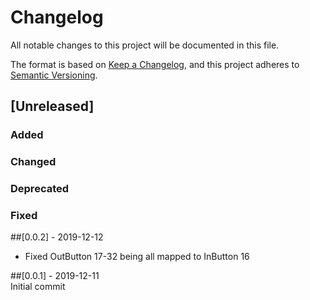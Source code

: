 # Changelog
All notable changes to this project will be documented in this file.

The format is based on [Keep a Changelog](https://keepachangelog.com/en/1.0.0/), and this project adheres to [Semantic Versioning](https://semver.org/spec/v2.0.0.html).

## [Unreleased]

### Added
### Changed 
### Deprecated
### Fixed

##[0.0.2] - 2019-12-12  
- Fixed OutButton 17-32 being all mapped to InButton 16

##[0.0.1] - 2019-12-11  
Initial commit
